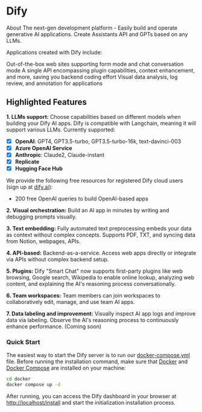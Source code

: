 # Dify
About The next-gen development platform - Easily build and operate generative AI applications. Create Assistants API and GPTs based on any LLMs.

Applications created with Dify include:

Out-of-the-box web sites supporting form mode and chat conversation mode
A single API encompassing plugin capabilities, context enhancement, and more, saving you backend coding effort
Visual data analysis, log review, and annotation for applications

## Highlighted Features
**1. LLMs support:** Choose capabilities based on different models when building your Dify AI apps. Dify is compatible with Langchain, meaning it will support various LLMs. Currently supported:

- [x] **OpenAI**: GPT4, GPT3.5-turbo, GPT3.5-turbo-16k, text-davinci-003 
- [x] **Azure OpenAI Service**
- [x] **Anthropic**: Claude2, Claude-instant
- [x] **Replicate**
- [x] **Hugging Face Hub**

We provide the following free resources for registered Dify cloud users (sign up at [dify.ai](https://dify.ai)):
* 200 free OpenAI queries to build OpenAI-based apps

  
**2. Visual orchestration:** Build an AI app in minutes by writing and debugging prompts visually.

**3. Text embedding:** Fully automated text preprocessing embeds your data as context without complex concepts. Supports PDF, TXT, and syncing data from Notion, webpages, APIs.

**4. API-based:**  Backend-as-a-service. Access web apps directly or integrate via APIs without complex backend setup.

**5. Plugins:** Dify "Smart Chat" now supports first-party plugins like web browsing, Google search, Wikipedia to enable online lookup, analyzing web content, and explaining the AI's reasoning process conversationally.

**6. Team workspaces:** Team members can join workspaces to collaboratively edit, manage, and use team AI apps.

**7. Data labeling and improvement:**  Visually inspect AI app logs and improve data via labeling. Observe the AI's reasoning process to continuously enhance performance. (Coming soon)

### Quick Start

The easiest way to start the Dify server is to run our [docker-compose.yml](docker/docker-compose.yaml) file. Before running the installation command, make sure that [Docker](https://docs.docker.com/get-docker/) and [Docker Compose](https://docs.docker.com/compose/install/) are installed on your machine:

```bash
cd docker
docker compose up -d
```

After running, you can access the Dify dashboard in your browser at [http://localhost/install](http://localhost/install) and start the initialization installation process.
